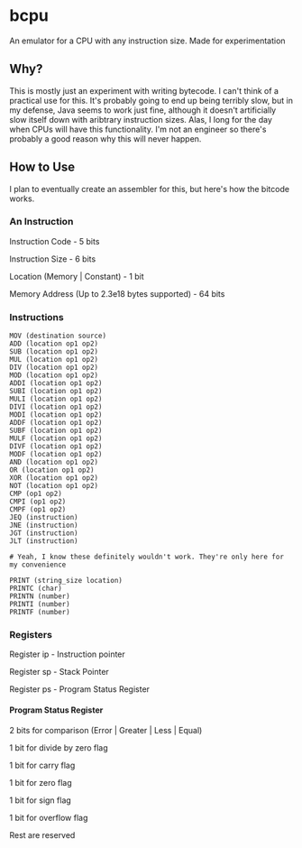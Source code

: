 # bcpu
An emulator for a CPU with any instruction size. Made for experimentation

## Why?
This is mostly just an experiment with writing bytecode. I can't think of a practical use for this. It's probably going to end up being terribly slow, but in my defense, Java seems to work just fine, although it doesn't artificially slow itself down with aribtrary instruction sizes. Alas, I long for the day when CPUs will have this functionality. I'm not an engineer so there's probably a good reason why this will never happen.

## How to Use

I plan to eventually create an assembler for this, but here's how the bitcode works.

### An Instruction

Instruction Code - 5 bits

Instruction Size - 6 bits

Location (Memory | Constant) - 1 bit

Memory Address (Up to 2.3e18 bytes supported) - 64 bits

### Instructions

```
MOV (destination source)
ADD (location op1 op2)
SUB (location op1 op2)
MUL (location op1 op2)
DIV (location op1 op2)
MOD (location op1 op2)
ADDI (location op1 op2)
SUBI (location op1 op2)
MULI (location op1 op2)
DIVI (location op1 op2)
MODI (location op1 op2)
ADDF (location op1 op2)
SUBF (location op1 op2)
MULF (location op1 op2)
DIVF (location op1 op2)
MODF (location op1 op2)
AND (location op1 op2)
OR (location op1 op2)
XOR (location op1 op2)
NOT (location op1 op2)
CMP (op1 op2)
CMPI (op1 op2)
CMPF (op1 op2)
JEQ (instruction)
JNE (instruction)
JGT (instruction)
JLT (instruction)

# Yeah, I know these definitely wouldn't work. They're only here for my convenience

PRINT (string_size location)
PRINTC (char)
PRINTN (number)
PRINTI (number)
PRINTF (number)
```

### Registers

Register ip - Instruction pointer

Register sp - Stack Pointer

Register ps - Program Status Register

#### Program Status Register

2 bits for comparison (Error | Greater | Less | Equal)

1 bit for divide by zero flag

1 bit for carry flag

1 bit for zero flag

1 bit for sign flag

1 bit for overflow flag

Rest are reserved
